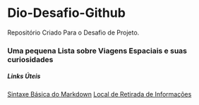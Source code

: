 # Dio-Desafio-Github
Repositório Criado Para o Desafio de Projeto.

### Uma pequena Lista sobre Viagens Espaciais e suas curiosidades
##### Links Úteis 
[Sintaxe Básica do Markdown](https://www.markdownguide.org/basic-syntax/)
[Local de Retirada de Informações](https://incrivel.club/admiracao-curiosidades/11-curiosidades-sobre-os-astronautas-em-suas-viagens-espaciais-1201460/)
